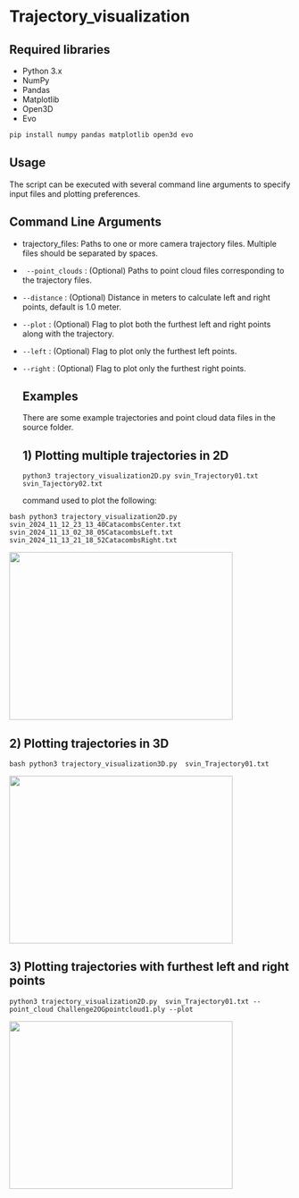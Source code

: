 # Trajectory_visualization
## Required libraries
- Python 3.x
- NumPy
- Pandas
- Matplotlib
- Open3D
- Evo
```bash command to install the required libraries
pip install numpy pandas matplotlib open3d evo
```
## Usage
The script can be executed with several command line arguments to specify input files and plotting preferences.
## Command Line Arguments
- trajectory_files: Paths to one or more camera trajectory files. Multiple files should be separated by spaces.
- ` --point_clouds` : (Optional) Paths to point cloud files corresponding to the trajectory files.
- `--distance` : (Optional) Distance in meters to calculate left and right points, default is 1.0 meter.
- `--plot` : (Optional) Flag to plot both the furthest left and right points along with the trajectory.
- `--left` : (Optional) Flag to plot only the furthest left points.
- `--right` : (Optional) Flag to plot only the furthest right points.

  ## Examples
  There are some example trajectories and point cloud data files in the source folder.
  ## 1) Plotting multiple trajectories in 2D
  `python3 trajectory_visualization2D.py svin_Trajectory01.txt svin_Tajectory02.txt`

  command used to plot the following:
  
```bash python3 trajectory_visualization2D.py svin_2024_11_12_23_13_40CatacombsCenter.txt svin_2024_11_13_02_38_05CatacombsLeft.txt svin_2024_11_13_21_18_52CatacombsRight.txt```

  <img src="https://github.com/user-attachments/assets/3c5e31f5-2a96-4e70-a292-c7cc1f64f054" width="400" height="300">

  ## 2) Plotting trajectories in 3D
  ```bash python3 trajectory_visualization3D.py  svin_Trajectory01.txt```
  
  <img src="https://github.com/user-attachments/assets/8c425b68-4abd-4b3d-b142-6c2d04d8bde5" width="400" height="300">

  ## 3) Plotting trajectories with furthest left and right points
  `python3 trajectory_visualization2D.py  svin_Trajectory01.txt --point_cloud Challenge2OGpointcloud1.ply --plot`
  
   <img src="https://github.com/user-attachments/assets/cc81ef5d-cd88-467f-ae35-dc3a8795df25" width="400" height="300">








  
